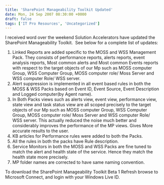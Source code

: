 ```yaml
---
title: 'SharePoint Manageability Toolkit Updated'
date: Mon, 24 Sep 2007 08:30:00 +0000
draft: false
tags: ['IT Pro Resources', 'Uncategorized']
---
```


I received word over the weekend Solution Accelerators have updated the SharePoint Manageability Toolkit.  See below for a complete list of updates:

1.  Linked Reports are added specific to the MOSS and WSS Management Pack. They consists of performance reports, alerts reports, event analysis reports, Most common alerts and Most common Events reports with respect to the target objects of our Mp such as MOSS computer Group, WSS Computer Group, MOSS computer role/ Moss Server and WSS computer Role/ WSS server.
2.  Alert suppression is implemented in all event based rules in both the MOSS & WSS Packs based on Event ID, Event Source, Event Description and Logged computer(by Agent name).
3.  In Both Packs views such as alerts view, event view, performance view, state view and task status view are all scoped precisely to the target objects of our Mp such as MOSS computer Group, WSS Computer Group, MOSS computer role/ Moss Server and WSS computer Role/ WSS server. This actually reduced the noise much better and considerably improves the performance of the MP views. Gives More accurate results to the user.
4.  KB articles for Performance rules were added to both the Packs.
5.  All the rules in both the packs have Rule description.
6.  Service Monitors in both the MOSS and WSS Packs are fine tuned to match the alert and health state of the service. Hence they match the health state more precisely.
7.  MP folder names are corrected to have same naming convention.

To download the SharePoint Manageability Toolkit Beta 1 Refresh browse to Microsoft Connect, and login with your Windows Live ID.